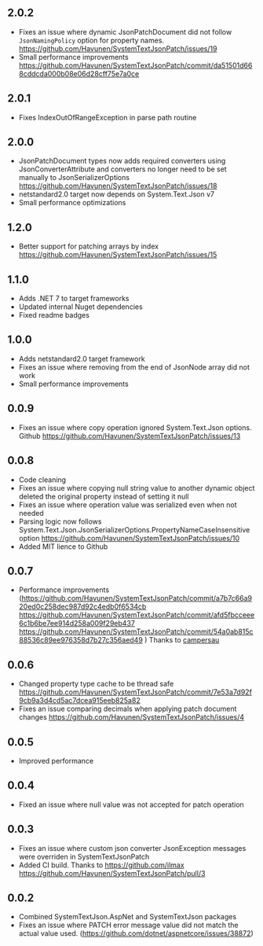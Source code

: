 ## 2.0.2
- Fixes an issue where dynamic JsonPatchDocument did not follow `JsonNamingPolicy` option for property names. https://github.com/Havunen/SystemTextJsonPatch/issues/19
- Small performance improvements https://github.com/Havunen/SystemTextJsonPatch/commit/da51501d668cddcda000b08e06d28cff75e7a0ce

## 2.0.1
- Fixes IndexOutOfRangeException in parse path routine

## 2.0.0
- JsonPatchDocument types now adds required converters using JsonConverterAttribute and converters no longer need to be set manually to JsonSerializerOptions https://github.com/Havunen/SystemTextJsonPatch/issues/18
- netstandard2.0 target now depends on System.Text.Json v7
- Small performance optimizations

## 1.2.0
- Better support for patching arrays by index https://github.com/Havunen/SystemTextJsonPatch/issues/15

## 1.1.0
- Adds .NET 7 to target frameworks
- Updated internal Nuget dependencies
- Fixed readme badges

## 1.0.0
- Adds netstandard2.0 target framework
- Fixes an issue where removing from the end of JsonNode array did not work
- Small performance improvements

## 0.0.9
- Fixes an issue where copy operation ignored System.Text.Json options. Github https://github.com/Havunen/SystemTextJsonPatch/issues/13

## 0.0.8
- Code cleaning
- Fixes an issue where copying null string value to another dynamic object deleted the original property instead of setting it null
- Fixes an issue where operation value was serialized even when not needed
- Parsing logic now follows System.Text.Json.JsonSerializerOptions.PropertyNameCaseInsensitive option https://github.com/Havunen/SystemTextJsonPatch/issues/10
- Added MIT lience to Github

## 0.0.7
- Performance improvements (https://github.com/Havunen/SystemTextJsonPatch/commit/a7b7c66a920ed0c258dec987d92c4edb0f6534cb https://github.com/Havunen/SystemTextJsonPatch/commit/afd5fbcceee6c1b6be7ee914d258a009f29eb437 https://github.com/Havunen/SystemTextJsonPatch/commit/54a0ab815c88536c89ee976358d7b27c356aed49 ) Thanks to [campersau](https://github.com/campersau)

## 0.0.6
- Changed property type cache to be thread safe https://github.com/Havunen/SystemTextJsonPatch/commit/7e53a7d92f9cb9a3d4cd5ac7dcea915eeb825a82
- Fixes an issue comparing decimals when applying patch document changes https://github.com/Havunen/SystemTextJsonPatch/issues/4

## 0.0.5
- Improved performance

## 0.0.4
- Fixed an issue where null value was not accepted for patch operation

## 0.0.3
- Fixes an issue where custom json converter JsonException messages were overriden in SystemTextJsonPatch
- Added CI build. Thanks to https://github.com/ilmax https://github.com/Havunen/SystemTextJsonPatch/pull/3


## 0.0.2

- Combined SystemTextJson.AspNet and SystemTextJson packages
- Fixes an issue where PATCH error message value did not match the actual value used. (https://github.com/dotnet/aspnetcore/issues/38872)